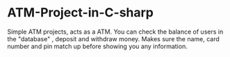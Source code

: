# ATM-Project-in-C-sharp

Simple ATM projects, acts as a ATM. You can check the balance of users in the "database" , deposit and withdraw money. Makes sure the name, card number and pin match up before showing 
you any information.
